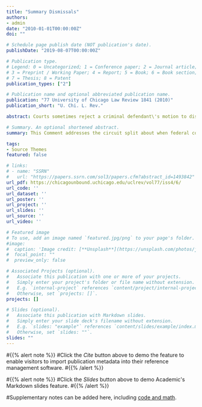 ```yaml
---
title: "Summary Dismissals"
authors:
- admin
date: "2010-01-01T00:00:00Z"
doi: ""

# Schedule page publish date (NOT publication's date).
publishDate: "2019-08-07T00:00:00Z"

# Publication type.
# Legend: 0 = Uncategorized; 1 = Conference paper; 2 = Journal article;
# 3 = Preprint / Working Paper; 4 = Report; 5 = Book; 6 = Book section;
# 7 = Thesis; 8 = Patent
publication_types: ["2"]

# Publication name and optional abbreviated publication name.
publication: "77 University of Chicago Law Review 1841 (2010)"
publication_short: "U. Chi. L. Rev."

abstract: Courts sometimes reject a criminal defendant\'s motion to dismiss on the ground that there is no summary judgment in criminal procedure. This Comment challenges that conventional wisdom, showing how most courts of appeals actually recognize the so-called \"summary dismissal\" under Federal Rule of Criminal Procedure 12(b)(2), which permits motions raising \"any defense, objection, or request that the court can determine without a trial of the general issue.\" Like summary judgment, these dismissals allow the parties to litigate pure questions of law when there are no disputes about the material facts. The analogy is nonetheless imperfect, because dismissals (unlike judgments) lack preclusive double-jeopardy effect. This Comment surveys the circuit split about summary dismissals, proposes a way of harmonizing the courts\' disparate positions, and defends summary dismissal as a viable way for defense counsel to test the strength of the government\'s legal theory before trial. Suppose a criminal defendant moves to dismiss an indictment and stipulates to the government\'s factual allegations. The burden shifts to the government to show a need for further factual inquiry - either through a full proffer of its evidence at trial or through in camera review of the disputed facts. If the government cannot make this showing, it would have to defeat the defendant\'s challenge to its legal theory to avoid having the indictment dismissed. This procedure, similar but not identical to summary judgment under Federal Rule of Civil Procedure 56, serves judicial economy, gives defendants ex ante information about the expected payoffs of pleading guilty or going to trial, and preserves the government's right to appeal.

# Summary. An optional shortened abstract.
summary: This Comment addresses the circuit split about when federal courts can dismiss criminal indictments for failure to state an offense, based on pure questions of law when there are no disputes about the material facts. It surveys courts' interpretations of Federal Rule of Criminal Procedure 12(b)(2), proposes a solution that harmonizes those disparate positions, and defends summary dismissals as a way for defense counsel to test the strenth of the government's legal theory before trial.

tags:
- Source Themes
featured: false

# links:
# - name: "SSRN"
#   url: "https://papers.ssrn.com/sol3/papers.cfm?abstract_id=1493842"
url_pdf: https://chicagounbound.uchicago.edu/uclrev/vol77/iss4/6/
url_code: ''
url_dataset: ''
url_poster: ''
url_project: ''
url_slides: ''
url_source: ''
url_video: ''

# Featured image
# To use, add an image named `featured.jpg/png` to your page's folder. 
#image:
#  caption: 'Image credit: [**Unsplash**](https://unsplash.com/photos/jdD8gXaTZsc)'
#  focal_point: ""
#  preview_only: false

# Associated Projects (optional).
#   Associate this publication with one or more of your projects.
#   Simply enter your project's folder or file name without extension.
#   E.g. `internal-project` references `content/project/internal-project/index.md`.
#   Otherwise, set `projects: []`.
projects: []

# Slides (optional).
#   Associate this publication with Markdown slides.
#   Simply enter your slide deck's filename without extension.
#   E.g. `slides: "example"` references `content/slides/example/index.md`.
#   Otherwise, set `slides: ""`.
slides: ""
---
```


#{{% alert note %}}
#Click the *Cite* button above to demo the feature to enable visitors to import publication metadata into their reference management software.
#{{% /alert %}}

#{{% alert note %}}
#Click the *Slides* button above to demo Academic's Markdown slides feature.
#{{% /alert %}}

#Supplementary notes can be added here, including [code and math](https://sourcethemes.com/academic/docs/writing-markdown-latex/).
